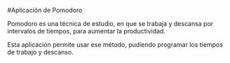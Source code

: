 #Aplicación de Pomodoro

Pomodoro es una técnica de estudio, en que se trabaja y descansa por intervalos de tiempos, para aumentar la productividad.

Esta aplicación permite usar ese método, pudiendo programar los tiempos de trabajo y descanso.